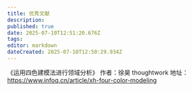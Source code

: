 ```yaml
---
title: 优秀文献
description: 
published: true
date: 2025-07-10T12:51:20.676Z
tags: 
editor: markdown
dateCreated: 2025-07-10T12:50:29.934Z
---
```


《运用四色建模法进行领域分析》
作者：徐昊 thoughtwork
地址：https://www.infoq.cn/article/xh-four-color-modeling